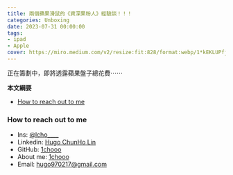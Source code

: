 ```yaml
---
title: 兩個蘋果滑鼠的《資深果粉人》經驗談！！！
categories: Unboxing
date: 2023-07-31 00:00:00
tags:
- ipad
- Apple
cover: https://miro.medium.com/v2/resize:fit:828/format:webp/1*kEKLUPfj6VwF0zPckvIrVg.png
---
```


正在籌劃中，即將透露蘋果盤子總花費⋯⋯

**本文綱要**
- [How to reach out to me](#how-to-reach-out-to-me)

### How to reach out to me
- Ins: [@lcho____](https://www.instagram.com/lcho____/)
- Linkedin: [Hugo ChunHo Lin](https://www.linkedin.com/in/1chooo/)
- GitHub: [1chooo](https://github.com/1chooo)
- About me: [1chooo](https://sites.google.com/g.ncu.edu.tw/1chooo)
- Email: hugo970217@gmail.com